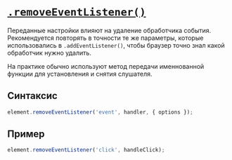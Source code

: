 # [`.removeEventListener()`](../index.md)

Переданные настройки влияют на удаление обработчика события. Рекомендуется повторять в точности те же параметры, которые использовались в `.addEventListener()`, чтобы браузер точно знал какой обработчик нужно удалить.

На практике обычно используют метод передачи именнованной функции для установления и снятия слушателя.

## Синтаксис

```js
element.removeEventListener('event', handler, { options });
```

## Пример

```js
element.removeEventListener('click', handleClick);
```
